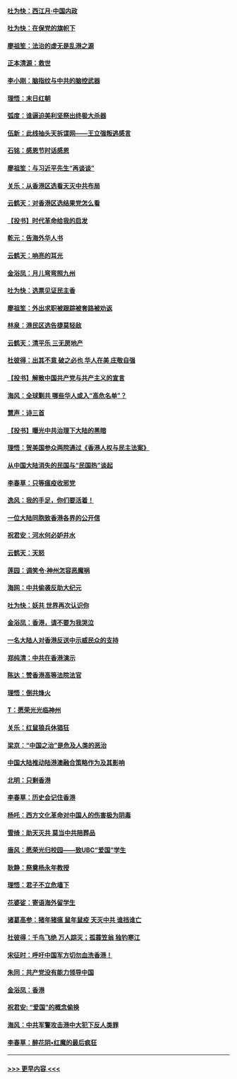 #### [吐为快：西江月·中国内政](../pages/nsc993/n11692071.md?t=12010901) 
#### [吐为快：在保党的旗帜下](../pages/nsc993/n11691188.md?t=12010901) 
#### [廖祖笙：法治的虚无是乱港之源](../pages/nsc993/n11690605.md?t=12010901) 
#### [正本清源：救世](../pages/nsc993/n11689134.md?t=12010901) 
#### [李小刚：脑指纹与中共的脑控武器](../pages/nsc993/n11688900.md?t=12010901) 
#### [理悟：末日红朝](../pages/nsc993/n11688829.md?t=12010901) 
#### [弧度：谁逼迫美利坚祭出终极大杀器](../pages/nsc993/n11688735.md?t=12010901) 
#### [伍新：此线抽头天拆谍网——王立强叛逃感言](../pages/nsc993/n11687981.md?t=12010901) 
#### [石铭：感恩节时话感恩](../pages/nsc993/n11687568.md?t=12010901) 
#### [廖祖笙：与习近平先生“再谈谈”](../pages/nsc993/n11687005.md?t=12010901) 
#### [关乐：从香港区选看天灭中共布局](../pages/nsc993/n11686647.md?t=12010901) 
#### [云鹤天：对香港区选结果党怎么看](../pages/nsc993/n11686216.md?t=12010901) 
#### [【投书】时代革命给我的启发](../pages/nsc993/n11684287.md?t=12010901) 
#### [乾元：告海外华人书](../pages/nsc993/n11684044.md?t=12010901) 
#### [云鹤天：响亮的耳光](../pages/nsc993/n11684254.md?t=12010901) 
#### [金浴凤：月儿弯弯照九州](../pages/nsc993/n11684231.md?t=12010901) 
#### [吐为快：选票见证民主香](../pages/nsc993/n11684206.md?t=12010901) 
#### [廖祖笙：外出求职被跟踪被套路被劝返](../pages/nsc993/n11683874.md?t=12010901) 
#### [林泉：港民区选告捷莫轻敌](../pages/nsc993/n11683930.md?t=12010901) 
#### [云鹤天：清平乐 三无房地产](../pages/nsc993/n11681521.md?t=12010901) 
#### [杜彼得：出其不意 破之必也 华人在美 庄敬自强](../pages/nsc993/n11679554.md?t=12010901) 
#### [【投书】解散中国共产党与共产主义的宣言](../pages/nsc993/n11679177.md?t=12010901) 
#### [海风：全球剿共 哪些华人或入“高危名单”？](../pages/nsc993/n11678617.md?t=12010901) 
#### [慧声：诗三首](../pages/nsc993/n11678848.md?t=12010901) 
#### [【投书】曝光中共治理下大陆的黑暗](../pages/nsc993/n11678674.md?t=12010901) 
#### [理悟：贺美国参众两院通过《香港人权与民主法案》](../pages/nsc993/n11678104.md?t=12010901) 
#### [从中国大陆消失的民国与“民国热”谈起](../pages/nsc993/n11678075.md?t=12010901) 
#### [李春草：只等瘟疫收邪党](../pages/nsc993/n11677308.md?t=12010901) 
#### [逸风：我的手足，你们要活着！](../pages/nsc993/n11676352.md?t=12010901) 
#### [一位大陆同胞致香港各界的公开信](../pages/nsc993/n11675761.md?t=12010901) 
#### [祝君安：河水何必妒井水](../pages/nsc993/n11675746.md?t=12010901) 
#### [云鹤天：天怒](../pages/nsc993/n11675718.md?t=12010901) 
#### [莲园：调笑令‧神州怎容恶魔祸](../pages/nsc993/n11675648.md?t=12010901) 
#### [海网：中共偷袭反助大纪元](../pages/nsc993/n11673515.md?t=12010901) 
#### [吐为快：妖共 世界再次认识你](../pages/nsc993/n11673506.md?t=12010901) 
#### [金浴凤：香港，请不要为我哭泣](../pages/nsc993/n11673248.md?t=12010901) 
#### [一名大陆人对香港反送中示威民众的支持](../pages/nsc993/n11672615.md?t=12010901) 
#### [郑纯清：中共在香港演示](../pages/nsc993/n11670539.md?t=12010901) 
#### [陈达：赞香港高等法院法官](../pages/nsc993/n11669542.md?t=12010901) 
#### [理悟：倒共烽火](../pages/nsc993/n11668844.md?t=12010901) 
#### [T：愿荣光光临神州](../pages/nsc993/n11668421.md?t=12010901) 
#### [关乐：红鼠狼兵休猖狂](../pages/nsc993/n11668378.md?t=12010901) 
#### [梁京：“中国之治”是危及人类的恶治](../pages/nsc993/n11668328.md?t=12010901) 
#### [中国大陆推动陆港澳融合策略作为及其影响](../pages/nsc993/n11668157.md?t=12010901) 
#### [北明：只剩香港](../pages/nsc993/n11668002.md?t=12010901) 
#### [李春草：历史会记住香港](../pages/nsc993/n11667927.md?t=12010901) 
#### [杨吒：西方文化革命对中国人的伤害极为阴毒](../pages/nsc993/n11664521.md?t=12010901) 
#### [雪绮：助天灭共 莫当中共陪葬品](../pages/nsc993/n11662650.md?t=12010901) 
#### [唐风：愿荣光归校园——致UBC“爱国”学生](../pages/nsc993/n11662194.md?t=12010901) 
#### [耿静：祭奠杨永年教授](../pages/nsc993/n11662514.md?t=12010901) 
#### [理悟：君子不立危墙下](../pages/nsc993/n11662172.md?t=12010901) 
#### [花婆娑：寄语海外留学生](../pages/nsc993/n11662121.md?t=12010901) 
#### [诸葛高参：猪年猪瘟 鼠年鼠疫 天灭中共 谁挡谁亡](../pages/nsc993/n11661980.md?t=12010901) 
#### [杜彼得：千鸟飞绝 万人踪灭；孤蓑笠翁 独钓寒江](../pages/nsc993/n11661170.md?t=12010901) 
#### [宋征时：呼吁中国军方切勿血洗香港！](../pages/nsc993/n11415318.md?t=12010901) 
#### [朱同：共产党没有能力领导中国](../pages/nsc993/n11660421.md?t=12010901) 
#### [金浴凤：香港](../pages/nsc993/n11660419.md?t=12010901) 
#### [祝君安: “爱国”的概念偷换](../pages/nsc993/n11659706.md?t=12010901) 
#### [海风：中共军警攻击港中大犯下反人类罪](../pages/nsc993/n11659632.md?t=12010901) 
#### [李春草：醉花阴•红魔的最后疯狂](../pages/nsc993/n11659287.md?t=12010901) 

----
#### [ >>> 更早内容 <<< ](../indexes/nsc993-earlier.md)
